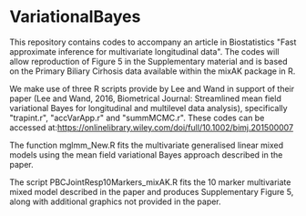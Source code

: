 # VariationalBayes
This repository contains codes to accompany an article in Biostatistics "Fast approximate inference for multivariate longitudinal data".
The codes will allow reproduction of Figure 5 in the Supplementary material and is based on the Primary Biliary Cirhosis data available within the mixAK package in R.

We make use of three R scripts provide by Lee and Wand in support of their paper (Lee and Wand, 2016, Biometrical Journal: Streamlined mean field variational Bayes for longitudinal and multilevel data analysis), specifically "trapint.r", "accVarApp.r" and "summMCMC.r". These codes can be accessed at:https://onlinelibrary.wiley.com/doi/full/10.1002/bimj.201500007

The function mglmm_New.R fits the multivariate generalised linear mixed models using the mean field variational Bayes approach described in the paper. 

The script PBCJointResp10Markers_mixAK.R fits the 10 marker multivariate mixed model described in the paper and produces Supplementary Figure 5, along with additional graphics not provided in the paper.

